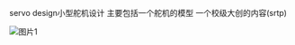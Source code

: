servo design小型舵机设计
主要包括一个舵机的模型
一个校级大创的内容(srtp)


![图片1](https://github.com/user-attachments/assets/6720a926-01a2-4a30-90bf-7328b1c7c7a0)

